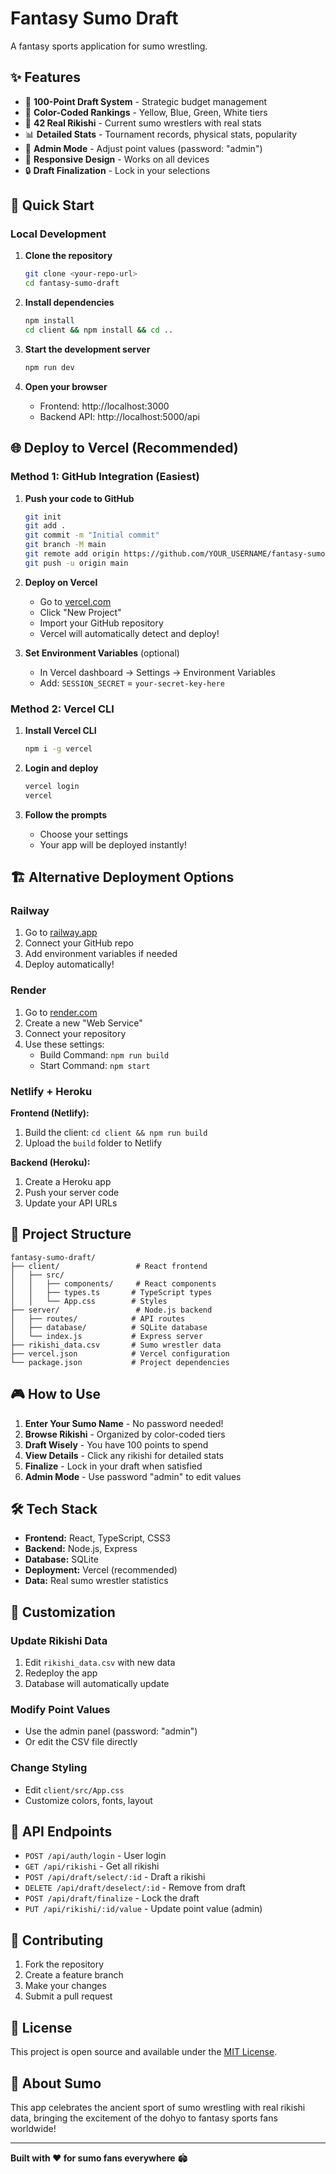 # Fantasy Sumo Draft

A fantasy sports application for sumo wrestling.

<!-- Deployment: Updated Vercel config for faster builds -->
<!-- Clean build completed: 2025-01-20 -->

## ✨ Features

- 🎯 **100-Point Draft System** - Strategic budget management
- 🎨 **Color-Coded Rankings** - Yellow, Blue, Green, White tiers
- 🤼 **42 Real Rikishi** - Current sumo wrestlers with real stats
- 📊 **Detailed Stats** - Tournament records, physical stats, popularity
- 🔧 **Admin Mode** - Adjust point values (password: "admin")
- 📱 **Responsive Design** - Works on all devices
- 🔒 **Draft Finalization** - Lock in your selections

## 🚀 Quick Start

### Local Development

1. **Clone the repository**
   ```bash
   git clone <your-repo-url>
   cd fantasy-sumo-draft
   ```

2. **Install dependencies**
   ```bash
   npm install
   cd client && npm install && cd ..
   ```

3. **Start the development server**
   ```bash
   npm run dev
   ```

4. **Open your browser**
   - Frontend: http://localhost:3000
   - Backend API: http://localhost:5000/api

## 🌐 Deploy to Vercel (Recommended)

### Method 1: GitHub Integration (Easiest)

1. **Push your code to GitHub**
   ```bash
   git init
   git add .
   git commit -m "Initial commit"
   git branch -M main
   git remote add origin https://github.com/YOUR_USERNAME/fantasy-sumo-draft.git
   git push -u origin main
   ```

2. **Deploy on Vercel**
   - Go to [vercel.com](https://vercel.com)
   - Click "New Project"
   - Import your GitHub repository
   - Vercel will automatically detect and deploy!

3. **Set Environment Variables** (optional)
   - In Vercel dashboard → Settings → Environment Variables
   - Add: `SESSION_SECRET` = `your-secret-key-here`

### Method 2: Vercel CLI

1. **Install Vercel CLI**
   ```bash
   npm i -g vercel
   ```

2. **Login and deploy**
   ```bash
   vercel login
   vercel
   ```

3. **Follow the prompts**
   - Choose your settings
   - Your app will be deployed instantly!

## 🏗️ Alternative Deployment Options

### Railway

1. Go to [railway.app](https://railway.app)
2. Connect your GitHub repo
3. Add environment variables if needed
4. Deploy automatically!

### Render

1. Go to [render.com](https://render.com)
2. Create a new "Web Service"
3. Connect your repository
4. Use these settings:
   - Build Command: `npm run build`
   - Start Command: `npm start`

### Netlify + Heroku

**Frontend (Netlify):**
1. Build the client: `cd client && npm run build`
2. Upload the `build` folder to Netlify

**Backend (Heroku):**
1. Create a Heroku app
2. Push your server code
3. Update your API URLs

## 📁 Project Structure

```
fantasy-sumo-draft/
├── client/                 # React frontend
│   ├── src/
│   │   ├── components/     # React components
│   │   ├── types.ts       # TypeScript types
│   │   └── App.css        # Styles
├── server/                 # Node.js backend
│   ├── routes/            # API routes
│   ├── database/          # SQLite database
│   └── index.js           # Express server
├── rikishi_data.csv       # Sumo wrestler data
├── vercel.json            # Vercel configuration
└── package.json           # Project dependencies
```

## 🎮 How to Use

1. **Enter Your Sumo Name** - No password needed!
2. **Browse Rikishi** - Organized by color-coded tiers
3. **Draft Wisely** - You have 100 points to spend
4. **View Details** - Click any rikishi for detailed stats
5. **Finalize** - Lock in your draft when satisfied
6. **Admin Mode** - Use password "admin" to edit values

## 🛠️ Tech Stack

- **Frontend:** React, TypeScript, CSS3
- **Backend:** Node.js, Express
- **Database:** SQLite
- **Deployment:** Vercel (recommended)
- **Data:** Real sumo wrestler statistics

## 🎯 Customization

### Update Rikishi Data

1. Edit `rikishi_data.csv` with new data
2. Redeploy the app
3. Database will automatically update

### Modify Point Values

- Use the admin panel (password: "admin")
- Or edit the CSV file directly

### Change Styling

- Edit `client/src/App.css`
- Customize colors, fonts, layout

## 📝 API Endpoints

- `POST /api/auth/login` - User login
- `GET /api/rikishi` - Get all rikishi
- `POST /api/draft/select/:id` - Draft a rikishi
- `DELETE /api/draft/deselect/:id` - Remove from draft
- `POST /api/draft/finalize` - Lock the draft
- `PUT /api/rikishi/:id/value` - Update point value (admin)

## 🤝 Contributing

1. Fork the repository
2. Create a feature branch
3. Make your changes
4. Submit a pull request

## 📄 License

This project is open source and available under the [MIT License](LICENSE).

## 🎌 About Sumo

This app celebrates the ancient sport of sumo wrestling with real rikishi data, bringing the excitement of the dohyo to fantasy sports fans worldwide!

---

**Built with ❤️ for sumo fans everywhere** 🏟️ 
